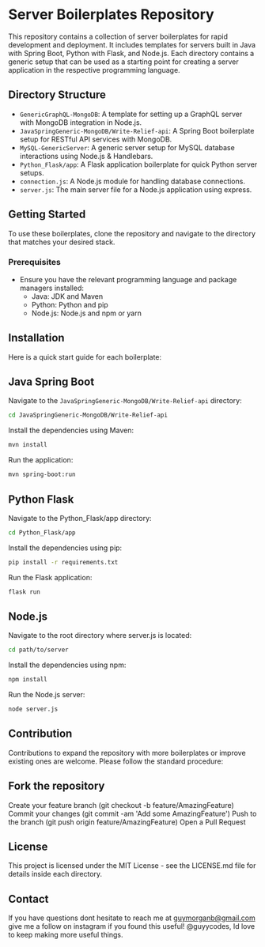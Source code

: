 # Server Boilerplates Repository

This repository contains a collection of server boilerplates for rapid development and deployment. It includes templates for servers built in Java with Spring Boot, Python with Flask, and Node.js. Each directory contains a generic setup that can be used as a starting point for creating a server application in the respective programming language.

## Directory Structure

- `GenericGraphQL-MongoDB`: A template for setting up a GraphQL server with MongoDB integration in Node.js.
- `JavaSpringGeneric-MongoDB/Write-Relief-api`: A Spring Boot boilerplate setup for RESTful API services with MongoDB.
- `MySQL-GenericServer`: A generic server setup for MySQL database interactions using Node.js & Handlebars.
- `Python_Flask/app`: A Flask application boilerplate for quick Python server setups.
- `connection.js`: A Node.js module for handling database connections.
- `server.js`: The main server file for a Node.js application using express.

## Getting Started

To use these boilerplates, clone the repository and navigate to the directory that matches your desired stack.

### Prerequisites

- Ensure you have the relevant programming language and package managers installed:
  - Java: JDK and Maven
  - Python: Python and pip
  - Node.js: Node.js and npm or yarn

## Installation

Here is a quick start guide for each boilerplate:

## Java Spring Boot

Navigate to the `JavaSpringGeneric-MongoDB/Write-Relief-api` directory:

```bash
cd JavaSpringGeneric-MongoDB/Write-Relief-api
```
Install the dependencies using Maven:
```bash
mvn install
```
Run the application:
```bash
mvn spring-boot:run
```

## Python Flask
Navigate to the Python_Flask/app directory:

```bash
cd Python_Flask/app
``````
Install the dependencies using pip:

```bash
pip install -r requirements.txt
```
Run the Flask application:
```bash
flask run
```

## Node.js

Navigate to the root directory where server.js is located:

```bash
cd path/to/server
```
Install the dependencies using npm:

```bash
npm install
```

Run the Node.js server:

```bash
node server.js
```
## Contribution
Contributions to expand the repository with more boilerplates or improve existing ones are welcome. Please follow the standard procedure:

## Fork the repository

Create your feature branch (git checkout -b feature/AmazingFeature)
Commit your changes (git commit -am 'Add some AmazingFeature')
Push to the branch (git push origin feature/AmazingFeature)
Open a Pull Request

## License
This project is licensed under the MIT License - see the LICENSE.md file for details inside each directory.

## Contact

If you have questions dont hesitate to reach me at guymorganb@gmail.com
give me a follow on instagram if you found this useful! @guyycodes, Id love to keep making more useful things. 
